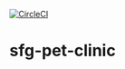 [![CircleCI](https://circleci.com/gh/DimaZed/sfg-pet-clinic/tree/main.svg?style=svg)](https://circleci.com/gh/DimaZed/sfg-pet-clinic/tree/main)
# sfg-pet-clinic